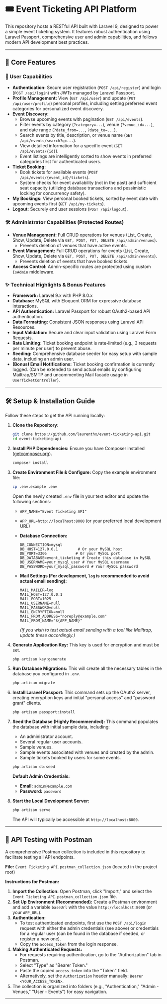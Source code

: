 # 🎟️ Event Ticketing API Platform

This repository hosts a RESTful API built with Laravel 9, designed to power a simple event ticketing system. It features robust authentication using Laravel Passport, comprehensive user and admin capabilities, and follows modern API development best practices.

---

## 🚀 Core Features

### 👤 User Capabilities
*   **Authentication:** Secure user registration (`POST /api/register`) and login (`POST /api/login`) with JWTs managed by Laravel Passport.
*   **Profile Management:** View (`GET /api/user`) and update (`PUT /api/user/profile`) personal profiles, including setting preferred event categories for personalized event discovery.
*   **Event Discovery:**
    *   Browse upcoming events with pagination (`GET /api/events`).
    *   Filter events by category (`?category=...`), venue (`?venue_id=...`), and date range (`?date_from=...`, `?date_to=...`).
    *   Search events by title, description, or venue name (`GET /api/events/search?q=...`).
    *   View detailed information for a specific event (`GET /api/events/{id}`).
    *   Event listings are intelligently sorted to show events in preferred categories first for authenticated users.
*   **Ticket Booking:**
    *   Book tickets for available events (`POST /api/events/{event_id}/tickets`).
    *   System checks for event availability (not in the past) and sufficient seat capacity (utilizing database transactions and pessimistic locking for concurrency safety).
*   **My Bookings:** View personal booked tickets, sorted by event date with upcoming events first (`GET /api/my-tickets`).
*   **Logout:** Securely end user sessions (`POST /api/logout`).

### 🛠 Administrator Capabilities (Protected Routes)
*   **Venue Management:** Full CRUD operations for venues (List, Create, Show, Update, Delete via `GET, POST, PUT, DELETE /api/admin/venues`).
    *   Prevents deletion of venues that have active events.
*   **Event Management:** Full CRUD operations for events (List, Create, Show, Update, Delete via `GET, POST, PUT, DELETE /api/admin/events`).
    *   Prevents deletion of events that have booked tickets.
*   **Access Control:** Admin-specific routes are protected using custom `IsAdmin` middleware.

### ✨ Technical Highlights & Bonus Features
*   **Framework:** Laravel 9.x with PHP 8.0.x
*   **Database:** MySQL with Eloquent ORM for expressive database interactions.
*   **API Authentication:** Laravel Passport for robust OAuth2-based API authentication.
*   **Data Formatting:** Consistent JSON responses using Laravel API Resources.
*   **Input Validation:** Secure and clear input validation using Laravel Form Requests.
*   **Rate Limiting:** Ticket booking endpoint is rate-limited (e.g., 3 requests per minute per user) to prevent abuse.
*   **Seeding:** Comprehensive database seeder for easy setup with sample data, including an admin user.
*   **(Bonus) Email Notifications:** Ticket booking confirmation is currently logged. (Can be extended to send actual emails by configuring Mailtrap/SMTP and uncommenting Mail facade usage in `UserTicketController`).

---

## 🛠️ Setup & Installation Guide

Follow these steps to get the API running locally:

1.  **Clone the Repository:**
    ```bash
    git clone https://github.com/laurenthx/event-ticketing-api.git
    cd event-ticketing-api
    ```

2.  **Install PHP Dependencies:**
    Ensure you have Composer installed ([getcomposer.org](https://getcomposer.org/)).
    ```bash
    composer install
    ```

3.  **Create Environment File & Configure:**
    Copy the example environment file:
    ```bash
    cp .env.example .env
    ```
    Open the newly created `.env` file in your text editor and update the following sections:
    *   `APP_NAME="Event Ticketing API"`
    *   `APP_URL=http://localhost:8000` (or your preferred local development URL)

    *   **Database Connection:**
        ```env
        DB_CONNECTION=mysql
        DB_HOST=127.0.0.1         # Or your MySQL host
        DB_PORT=3306             # Or your MySQL port
        DB_DATABASE=event_ticketing # Create this database in MySQL
        DB_USERNAME=your_mysql_user # Your MySQL username
        DB_PASSWORD=your_mysql_password # Your MySQL password
        ```

    *   **Mail Settings (For development, `log` is recommended to avoid actual email sending):**
        ```env
        MAIL_MAILER=log
        MAIL_HOST=127.0.0.1
        MAIL_PORT=1025
        MAIL_USERNAME=null
        MAIL_PASSWORD=null
        MAIL_ENCRYPTION=null
        MAIL_FROM_ADDRESS="noreply@example.com"
        MAIL_FROM_NAME="${APP_NAME}"
        ```
        *(If you wish to test actual email sending with a tool like Mailtrap, update these accordingly.)*

4.  **Generate Application Key:**
    This key is used for encryption and must be set.
    ```bash
    php artisan key:generate
    ```

5.  **Run Database Migrations:**
    This will create all the necessary tables in the database you configured in `.env`.
    ```bash
    php artisan migrate
    ```

6.  **Install Laravel Passport:**
    This command sets up the OAuth2 server, creating encryption keys and initial "personal access" and "password grant" clients.
    ```bash
    php artisan passport:install
    ```

7.  **Seed the Database (Highly Recommended):**
    This command populates the database with initial sample data, including:
    *   An administrator account.
    *   Several regular user accounts.
    *   Sample venues.
    *   Sample events associated with venues and created by the admin.
    *   Sample tickets booked by users for some events.

    ```bash
    php artisan db:seed
    ```
    **Default Admin Credentials:**
    *   **Email:** `admin@example.com`
    *   **Password:** `password`

8.  **Start the Local Development Server:**
    ```bash
    php artisan serve
    ```
    The API will typically be accessible at `http://localhost:8000`.

---

## 🧪 API Testing with Postman

A comprehensive Postman collection is included in this repository to facilitate testing all API endpoints.

**File:** `Event Ticketing API.postman_collection.json` (located in the project root)

**Instructions for Postman:**
1.  **Import the Collection:** Open Postman, click "Import," and select the `Event Ticketing API.postman_collection.json` file.
2.  **Set Up Environment (Recommended):** Create a Postman environment and add a variable `baseUrl` with the value `http://localhost:8000` (or your `APP_URL`).
3.  **Authentication:**
    *   To test authenticated endpoints, first use the `POST /api/login` request with either the admin credentials (see above) or credentials for a regular user (can be found in the database if seeded, or register a new one).
    *   Copy the `access_token` from the login response.
4.  **Making Authenticated Requests:**
    *   For requests requiring authentication, go to the "Authorization" tab in Postman.
    *   Select "Type" as "Bearer Token."
    *   Paste the copied `access_token` into the "Token" field.
    *   Alternatively, set the `Authorization` header manually: `Bearer <YOUR_ACCESS_TOKEN>`.
5.  The collection is organized into folders (e.g., "Authentication," "Admin - Venues," "User - Events") for easy navigation.

---


